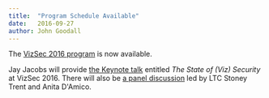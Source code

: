 ```yaml
---
title:  "Program Schedule Available"
date:   2016-09-27
author: John Goodall  
---
```


The [VizSec 2016 program](/vizsec2016/#program) is now available.


Jay Jacobs will provide [the Keynote talk](/vizsec2016/#keynote) entitled _The State of (Viz) Security_ at VizSec 2016. There will also be [a panel discussion](/vizsec2016/#panel) led by LTC Stoney Trent and Anita D'Amico.
